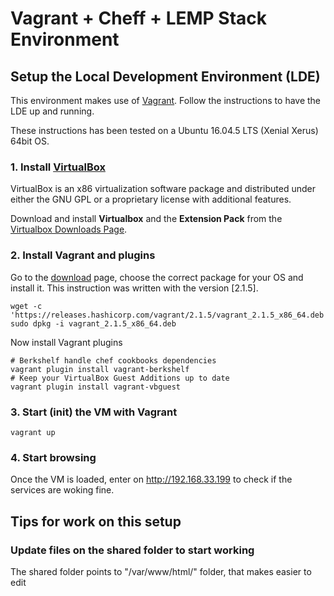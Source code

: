 Vagrant + Cheff + LEMP Stack Environment
========================================

Setup the Local Development Environment (LDE)
---------------------------------------------

This environment makes use of [Vagrant](http://www.vagrantup.com/). Follow the instructions to have the LDE up and running.

These instructions has been tested on a Ubuntu 16.04.5 LTS (Xenial Xerus) 64bit OS.


### 1. Install [VirtualBox](https://www.virtualbox.org)

VirtualBox is an x86 virtualization software package and distributed under either the GNU GPL or a proprietary license with additional features.

Download and install **Virtualbox** and the **Extension Pack** from the [Virtualbox Downloads Page](https://www.virtualbox.org/wiki/Downloads).


### 2. Install Vagrant and plugins

Go to the [download](https://www.vagrantup.com/downloads.html) page, choose the correct package for your OS and install it. This instruction was written with the version [2.1.5].

    wget -c 'https://releases.hashicorp.com/vagrant/2.1.5/vagrant_2.1.5_x86_64.deb'
    sudo dpkg -i vagrant_2.1.5_x86_64.deb

Now install Vagrant plugins
	
	# Berkshelf handle chef cookbooks dependencies
	vagrant plugin install vagrant-berkshelf
	# Keep your VirtualBox Guest Additions up to date
	vagrant plugin install vagrant-vbguest

	
### 3. Start (init) the VM with Vagrant

    vagrant up

	
### 4. Start browsing

Once the VM is loaded, enter on http://192.168.33.199 to check if the services are woking fine. 


Tips for work on this setup
---------------------------

### Update files on the shared folder to start working

The shared folder points to "/var/www/html/" folder, that makes easier to edit 
